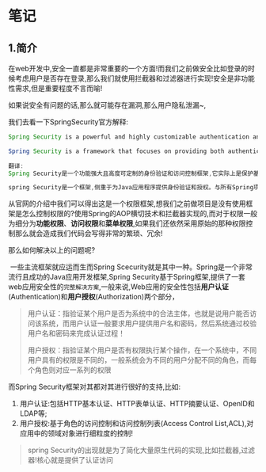 # 笔记

## 1.简介

在web开发中,安全一直都是非常重要的一个方面!而我们之前做安全比如登录的时候考虑用户是否存在登录,那么我们就使用拦截器和过滤器进行实现!安全是非功能性需求,但是重要程度不言而喻!

如果说安全有问题的话,那么就可能存在漏洞,那么用户隐私泄漏~,

我们去看一下SpringSecurity官方解释:

```java
Spring Security is a powerful and highly customizable authentication and access-control framework. It is the de-facto standard for securing Spring-based applications.

Spring Security is a framework that focuses on providing both authentication and authorization to Java applications. Like all Spring projects, the real power of Spring Security is found in how easily it can be extended to meet custom requirements
    
翻译:
Spring Security是一个功能强大且高度可定制的身份验证和访问控制框架,它实际上是保护基于spring的应用程序的标准

spring Security是一个框架,侧重于为Java应用程序提供身份验证和授权。与所有Spring项目一样,Spring安全性的真正强大之处在于它可以轻松地扩展以满足定制需求
```

​	从官网的介绍中我们可以得出这是一个权限框架,想我们之前做项目是没有使用框架是怎么控制权限的?使用Spring的AOP横切技术和拦截器实现的,而对于权限一般为细分为**功能权限**、**访问权限**和**菜单权限**,如果我们还依然采用原始的那种权限控制那么就会造成我们代码会写得非常的繁琐、冗余!



那么如何解决以上的问题呢?

​	一些主流框架就应运而生而Spring Scecurity就是其中一种。Spring是一个非常流行且成功的Java应用开发框架,Spring Security基于Spring框架,提供了一套web应用安全性的`完整解决方案`,一般来说,Web应用的安全性包括**用户认证**(Authentication)和**用户授权**(Authorization)两个部分，

> 用户认证：指验证某个用户是否为系统中的合法主体，也就是说用户能否访问该系统，而用户认证一般要求用户提供用户名和密码，然后系统通过校验用户名和密码来完成认证过程！
>
> 用户授权：指验证某个用户是否有权限执行某个操作，在一个系统中，不同用户具有的权限是不同的，一般系统会为不同的用户分配不同的角色，而每个角色则对应一系列的权限

而Spring Security框架对其都对其进行很好的支持,比如:

1. 用户认证:包括HTTP基本认证、HTTP表单认证、HTTP摘要认证、OpenID和LDAP等;
2. 用户授权:基于角色的访问控制和访问控制列表(Access Control List,ACL),对应用中的领域对象进行细粒度的控制!



> spring Security的出现就是为了简化大量原生代码的实现,比如拦截器,过滤器!核心就是提供了认证访问

